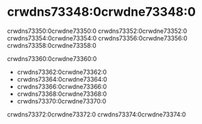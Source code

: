# crwdns73348:0crwdne73348:0

crwdns73350:0crwdne73350:0 crwdns73352:0crwdne73352:0 crwdns73354:0crwdne73354:0 crwdns73356:0crwdne73356:0 crwdns73358:0crwdne73358:0

crwdns73360:0crwdne73360:0

* crwdns73362:0crwdne73362:0
* crwdns73364:0crwdne73364:0
* crwdns73366:0crwdne73366:0
* crwdns73368:0crwdne73368:0
* crwdns73370:0crwdne73370:0

crwdns73372:0crwdne73372:0 crwdns73374:0crwdne73374:0

